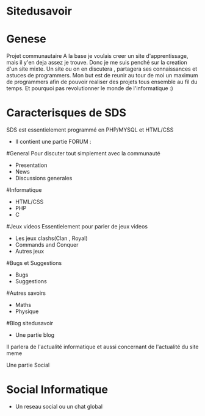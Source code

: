 # Sitedusavoir

# Genese
Projet communautaire
A la base je voulais creer un site d'apprentissage, mais il y'en deja assez je trouve. Donc je me suis penché sur la
creation d'un site mixte. Un site ou on en discutera , partagera ses connaissances et astuces de programmers. Mon but est de reunir
au tour de moi un maximum de programmers afin de pouvoir realiser des projets tous ensemble au fil du temps. Et pourquoi pas 
revolutionner le monde de l'informatique :) 



# Caracterisques de SDS
SDS est essentielement programmé en PHP/MYSQL et HTML/CSS 

- Il contient une partie FORUM : 

#General
Pour discuter tout simplement avec la communauté
- Presentation
- News
- Discussions generales

#Informatique
- HTML/CSS
- PHP
- C

#Jeux videos
Essentielement pour parler de jeux videos 
- Les jeux clashs(Clan , Royal)
- Commands and Conquer
- Autres jeux

#Bugs et Suggestions
- Bugs
- Suggestions

#Autres savoirs
- Maths
- Physique


#Blog sitedusavoir

- Une partie blog 

Il parlera de l'actualité informatique et aussi concernant de l'actualité du site meme

Une partie Social

# Social Informatique

- Un reseau social ou un chat global
